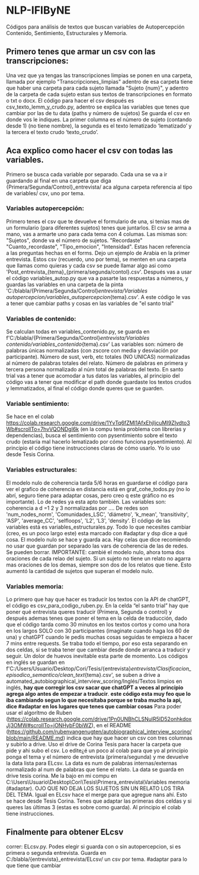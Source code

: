 # NLP-IFIByNE
Códigos para análisis de textos que buscan variables de Autopercepción Contenido, Sentimiento, Estructurales y Memoria.

## Primero tenes que armar un csv con las transcripciones:

Una vez que ya tengas las transcripciones limpias se ponen en una carpeta, llamada por ejemplo "Transcripciones_limpias" adentro de esa carpeta tiene que haber una carpeta para cada sujeto llamada "Sujeto {num}", y adentro de la carpeta de cada sujeto estan sus textos de transcripciones en formato o txt o docx.
El código para hacer el csv después es csv_texto_lemm_y_crudo.py, adentro se explica las variables que tenes que cambiar por las de tu data (paths y número de sujetos)
Se guarda el csv en donde vos le indiques.
La primer columna es el número de sujeto (contando desde 1) (no tiene nombre), la segunda es el texto lematizado ‘lematizado’ y la tercera el texto crudo ‘texto_crudo’.


## Aca explico como hacer el csv con todas las variables. 
Primero se busca cada variable por separado. Cada una se va a ir guardando al final en una carpeta que diga {Primera/Segunda/Control}_entrevista/ aca alguna carpeta referencia al tipo de variables/ csv, uno por tema. 

### Variables autopercepción:
   Primero tenes el csv que te devuelve el formulario de una, si tenias mas de un formulario (para diferentes sujetos) tenes que juntarlos. El csv se arma a mano, vas a armarte uno para cada tema con 4 columas. Las mismas son: "Sujetos", donde va el número de sujetos. "Recordaste" "Cuanto_recordaste", "Tipo_emocion", "Intensidad". Estas hacen referencia a las preguntas hechas en el forms. Dejo un ejemplo de Arabia en la primer entrevista. Estos csv (recuerdo, uno por tema), se menten en una carpeta  que llamas como quieras y cada csv se puede llamar algo asi como 'Post_entrevista_{tema}_{primera/segunda/contol}.csv'. Después vas a usar el código variables_autop.py que va a pasarte las respuestas a números, y guardas las variables en una carpeta de la pinta 'C:/blabla/{Primera/Segunda/Control}_entrevista/Variables autopercepcion/variables_autopercepcion_{tema}.csv'. A este código le vas a tener que cambiar paths y cosas en las variables de "el santo trial"

   
### Variables de contenido:
Se calculan todas en variables_contenido.py, se guarda en f'C:/blabla/{Primera/Segunda/Control}_entrevista/Variables contenido/variables_contenido_{tema}.csv'
Las variables son: número de palabras únicas normalizadas (con zscore con media y desviación por participante). Número de sust, verb, etc totales (NO UNICAS) normalizadas al número de palabras totales del relato. Número de palabras en primera y tercera persona normalizado al núm total de palabras del texto. En santo trial vas a tener que acomodar a tus datos las variables, al principio del código vas a tener que modificar el path donde guardaste los textos crudos y lemmatizados, al final el código donde queres que se guarden.
    
### Variable sentimiento: 
Se hace en el colab https://colab.research.google.com/drive/1YvTq6fZMl1AfxEhjIjcuMI9ZIvdto3Wb#scrollTo=7hvVQONDgI6k (en la compu tenia problema con librerias y dependencias), busca el sentimiento con pysentimiento sobre el texto crudo (estaría mal hacerlo lematizado por cómo funciona pysentimiento). Al principio el código tiene instrucciones claras de cómo usarlo. Yo lo uso desde Tesis Corina.

### Variables estructurales:
El modelo nulo de coherencia tarda 5/6 horas en guardarse el código para ver el grafico de coherencia en distancia está en graf_cohe_todos.py (no lo abrí, seguro tiene para adaptar cosas, pero creo q este gráfico no es importante). Lo de redes ya esta apto también.
      Las variables son: coherencia a d =1 2 y 3 normalizadas por …. De redes son 'num_nodes_norm', 'Comunidades_LSC', 'diámetro', 'k_mean', 'transitivity', 'ASP', 'average_CC', 'selfloops', 'L2', 'L3', 'density'.
El código de las variables está es variables_estructurales.py. Todo lo que necesites cambiar (creo, es un poco largo este) esta marcado con #adaptar y dsp dice a qué cosa. El modelo nulo se hace y guarda aca. Hay celas que dice recomiendo no usar que guardan por separado las vars de coherencia de las de redes. Se pueden borrar.
	IMPORTANTE: cambié el modelo nulo, ahora toma dos oraciones de cada relao del sujeto. Si un sujeto no tiene un relato no agarra mas oraciones de los demas, siempre son dos de los relatos que tiene. Esto aumentó la cantidad de sujetos que superan el modelo nulo.

### Variables memoria:
Lo primero que hay que hacer es traducir los textos con la API de chatGPT, el código es csv_para_codigo_ruben.py. En la celda “el santo trial” hay que poner qué entrevista queres traducir (Primera, Segunda o control) y después ademas tenes que poner el tema en la celda de traducción, dado que el código tarda como 30 minutos en los textos cortos y como una hora en los largos SOLO con 30 participantes (imaginate cuando haga los 60 de una) y chatGPT cuando le pedis muchas cosas seguidas te empieza a hacer 7 mins entre requests. Se traba todo el tiempo, por eso esta separando en dos celdas, si se traba tener que cambiar desde donde arranca a traducir y seguir. Un dolor de huevos inevitable esta parte de momento. Los códigos en inglés se guardan en f'C:/Users/Usuario/Desktop/Cori/Tesis/{entrevista}_entrevista/Clasificacion_episodico_semantico/clean_text_{tema}.csv', se suben a drive a automated_autobiographical_interview_scoring/Inglés/Textos limpios en inglés, **hay que corregir los csv sacar que chatGPT a veces al principio agrega algo antes de empezar a traducir**. 
**este código esta muy feo que lo iba cambiando segun lo que necesitaba porque se traba mucho la api, dice #adaptar en los lugares que tenes que cambiar cosas**
      Para poder usar el algorítmo de Ruben (https://colab.research.google.com/drive/1Pn0UNBhCLSNulR5ID52onhkdoxJj3OMW#scrollTo=jONHybF0biWZ), en el README (https://github.com/rubenvangenugten/autobiographical_interview_scoring/blob/main/README.md) indica que hay que hacer un csv con tres columnas y subirlo a drive. Uso el drive de Corina Tesis para hacer la carpeta que pide y ahi subo el csv. Lo edite¿é un poco al colab para que yo al principio ponga el tema y el número de entrevista (primera/segunda) y me devuelve la data lista para ELcsv. La data es num de palabras internas/externas normalizado al num de palabras que tiene el relato. La data se guarda en drive tesis corina. Me la bajo en mi compu en C:\Users\Usuario\Desktop\Cori\Tesis\Primera_entrevista\Variables memoria (#adaptar). OJO QUE NO DEJA LOS SUJETOS SIN UN RELATO LOS TIRA DEL TEMA. Igual en ELcsv hace el merge para que agregue nans ahí. Esto se hace desde Tesis Corina. Tenes que adaptar las primeras dos celdas y si queres las últimas 3 (estas es sobre como guarda). Al principio el colab tiene instrucciones.

      
## Finalmente para obtener ELcsv 
correr: ELcsv.py. Podes elegir si guarda con o sin autopercepcion, si es primera o segunda entrevista. Guarda en C:/blabla/{entrevista}_entrevista/ELcsv/ un csv por tema. #adaptar para lo que tiene que cambiar
